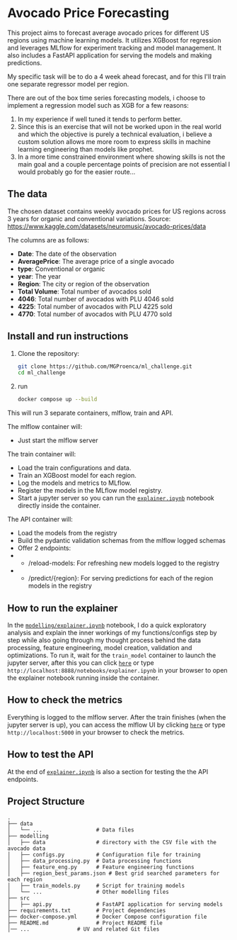 # Avocado Price Forecasting

This project aims to forecast average avocado prices for different US regions using machine learning models. It utilizes XGBoost for regression and leverages MLflow for experiment tracking and model management. It also includes a FastAPI application for serving the models and making predictions.

My specific task will be to do a 4 week ahead forecast, and for this I'll train one separate regressor model per region.

There are out of the box time series forecasting models, i choose to implement a regression model such as XGB for a few reasons:
1) In my experience if well tuned it tends to perform better.
2) Since this is an exercise that will not be worked upon in the real world and which the objective is purely a  technical evaluation, i believe a custom solution allows me more room to express skills in machine learning engineering than models like prophet.
3) In a more time constrained environment where showing skills is not the main goal and a couple percentage points of precision are not essential I would probably go for the easier route...

<!-- ## Table of Contents
- [The data](#the-data)
- [Install and run instructions](#install-and-run-instructions)
- [How to run the explainer](#How to run the explainer)
- [Installation](#installation)
- [Usage](#usage)
- [Configuration](#configuration)
- [Training models and running the API](#training-models)
- [Project Structure](#project-structure) -->

## The data

The chosen dataset contains weekly avocado prices for US regions across 3 years for organic and conventional variations. 
Source: https://www.kaggle.com/datasets/neuromusic/avocado-prices/data

The columns are as follows:
 
- **Date**: The date of the observation
- **AveragePrice**: The average price of a single avocado
- **type**: Conventional or organic
- **year**: The year
- **Region**: The city or region of the observation
- **Total Volume**: Total number of avocados sold
- **4046**: Total number of avocados with PLU 4046 sold
- **4225**: Total number of avocados with PLU 4225 sold
- **4770**: Total number of avocados with PLU 4770 sold

## Install and run instructions

1. Clone the repository:

   ```bash
   git clone https://github.com/MGProenca/ml_challenge.git
   cd ml_challenge
   ```

2. run
   ```bash
   docker compose up --build
   ```

This will run 3 separate containers, mlflow, train and API.

The mlflow container will:
- Just start the mlflow server

The train container will:
- Load the train configurations and data.
- Train an XGBoost model for each region.
- Log the models and metrics to MLflow.
- Register the models in the MLflow model registry.
- Start a jupyter server so you can run the [`explainer.ipynb`](modelling/explainer.ipynb) notebook directly inside the container.

The API container will:
- Load the models from the registry
- Build the pydantic validation schemas from the mlflow logged schemas
- Offer 2 endpoints: 
- - /reload-models: For refreshing new models logged to the registry
- - /predict/{region}: For serving predictions for each of the region models in the registry

## How to run the explainer
In the [`modelling/explainer.ipynb`](modelling/explainer.ipynb) notebook, I do a quick exploratory analysis and explain the inner workings of my functions/configs step by step while also going through my thought process behind the data processing, feature engineering, model creation, validation and optimizations. To run it, wait for the `train_model` container to launch the jupyter server, after this you can click [`here`](http://localhost:8888/notebooks/explainer.ipynb) or type `http://localhost:8888/notebooks/explainer.ipynb` in your browser to open the explainer notebook running inside the container.

## How to check the metrics
Everything is logged to the mlflow server. After the train finishes (when the jupyter server is up), you can access the mlflow UI by clicking [`here`](http://localhost:5000) or type `http://localhost:5000` in your browser to check the metrics.

## How to test the API
At the end of [`explainer.ipynb`](modelling/explainer.ipynb) is also a section for testing the the API endpoints.

## Project Structure

```
.
├── data
│   └── ...                 # Data files
├── modelling
│   ├── data                # directory with the CSV file with the avocado data
│   ├── configs.py          # Configuration file for training
│   ├── data_processing.py  # Data processing functions
│   ├── feature_eng.py      # Feature engineering functions
│   ├── region_best_params.json # Best grid searched parameters for each region
│   ├── train_models.py     # Script for training models
│   └── ...                 # Other modelling files
├── src
│   ├── api.py              # FastAPI application for serving models
├── requirements.txt        # Project dependencies
├── docker-compose.yml      # Docker Compose configuration file
├── README.md               # Project README file
│── ...               # UV and related Git files
```

